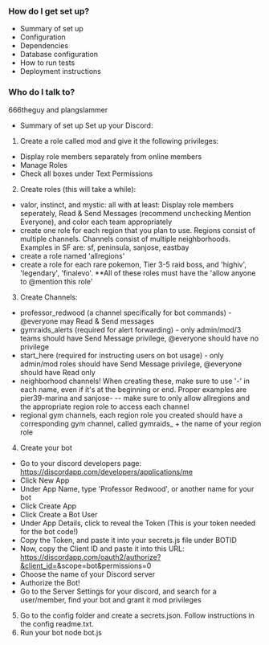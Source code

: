 ### How do I get set up? ###

* Summary of set up
* Configuration
* Dependencies
* Database configuration
* How to run tests
* Deployment instructions

### Who do I talk to? ###
666theguy and plangslammer

* Summary of set up
Set up your Discord:
1) Create a role called mod and give it the following privileges:
- Display role members separately from online members
- Manage Roles
- Check all boxes under Text Permissions
2) Create roles (this will take a while):
- valor, instinct, and mystic: all with at least: Display role members seperately, Read & Send Messages (recommend unchecking Mention Everyone), and color each team appropriately
- create one role for each region that you plan to use. Regions consist of multiple channels. Channels consist of multiple neighborhoods. Examples in SF are: sf, peninsula, sanjose, eastbay
- create a role named 'allregions'
- create a role for each rare pokemon, Tier 3-5 raid boss, and 'highiv', 'legendary', 'finalevo'. **All of these roles must have the 'allow anyone to @mention this role'
3) Create Channels:
- professor_redwood (a channel specifically for bot commands) - @everyone may Read & Send messages
- gymraids_alerts (required for alert forwarding) - only admin/mod/3 teams should have Send Message privilege, @everyone should have no privilege
- start_here (required for instructing users on bot usage) - only admin/mod roles should have Send Message privilege, @everyone should have Read only
- neighborhood channels! When creating these, make sure to use '-' in each name, even if it's at the beginning or end. Proper examples are pier39-marina and sanjose-
-- make sure to only allow allregions and the appropriate region role to access each channel
- regional gym channels, each region role you created should have a corresponding gym channel, called gymraids_ + the name of your region role
4) Create your bot
- Go to your discord developers page: https://discordapp.com/developers/applications/me
- Click New App
- Under App Name, type 'Professor Redwood', or another name for your bot
- Click Create App
- Click Create a Bot User
- Under App Details, click to reveal the Token (This is your token needed for the bot code!)
- Copy the Token, and paste it into your secrets.js file under BOTID
- Now, copy the Client ID and paste it into this URL: https://discordapp.com/oauth2/authorize?&client_id=<CLIENT ID>&scope=bot&permissions=0
- Choose the name of your Discord server
- Authorize the Bot!
- Go to the Server Settings for your discord, and search for a user/member, find your bot and grant it mod privileges
5) Go to the config folder and create a secrets.json. Follow instructions in the config readme.txt.
6) Run your bot
node bot.js